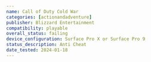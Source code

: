 ```yaml
---
name: Call of Duty Cold War
categories: [actionandadventure]
publisher: Blizzard Entertainment
compatibility: playable
overall_status: failing
device_configuration: Surface Pro X or Surface Pro 9
status_description: Anti Cheat
date_tested: 2024-01-18
---
```

